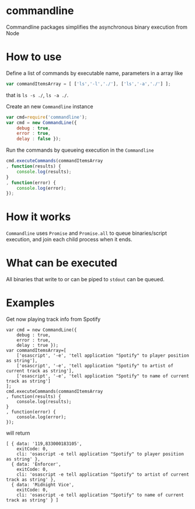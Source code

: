 # commandline
Commandline packages simplifies the asynchronous binary execution from Node

# How to use
Define a list of commands by executable name, parameters in a array like

```javascript
var commandItemsArray = [ ['ls','-l','./'], ['ls','-a','./'] ];
```

that is `ls -s ./`, `ls -a ./`.

Create an new `Commandline` instance

```javascript
var cmd=require('commandline');
var cmd = new CommandLine({ 
    debug : true, 
    error : true, 
    delay : false });
```

Run the commands by queueing execution in the `Commandline`

```javascript
cmd.executeCommands(commandItemsArray
, function(results) {
    console.log(results);
}
, function(error) {
    console.log(error);
});
```

# How it works
`Commandline` uses `Promise` and `Promise.all` to queue binaries/script execution, and join each child process when it ends. 

# What can be executed
All binaries that write to or can be piped to `stdout` can be queued.

# Examples
Get now playing track info from Spotify
```
var cmd = new CommandLine({ 
    debug : true, 
    error : true, 
    delay : true });
var commandItemsArray=[
    ['osascript', '-e', 'tell application "Spotify" to player position as string'],
    ['osascript', '-e', 'tell application "Spotify" to artist of current track as string'],
    ['osascript', '-e', 'tell application "Spotify" to name of current track as string']
];
cmd.executeCommands(commandItemsArray
, function(results) {
    console.log(results);
}
, function(error) {
    console.log(error);
});
```

will return

```
[ { data: '119,833000183105',
    exitCode: 0,
    cli: 'osascript -e tell application "Spotify" to player position as string' },
  { data: 'Enforcer',
    exitCode: 0,
    cli: 'osascript -e tell application "Spotify" to artist of current track as string' },
  { data: 'Midnight Vice',
    exitCode: 0,
    cli: 'osascript -e tell application "Spotify" to name of current track as string' } ]
```

